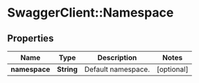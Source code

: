 # SwaggerClient::Namespace

## Properties
Name | Type | Description | Notes
------------ | ------------- | ------------- | -------------
**namespace** | **String** | Default namespace. | [optional] 



